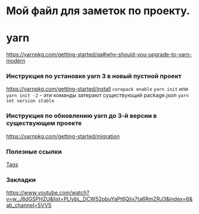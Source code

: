 # Мой файл для заметок по проекту.


# yarn
https://yarnpkg.com/getting-started/qa#why-should-you-upgrade-to-yarn-modern
### Инструкция по установке yarn 3 в новый пустной проект
https://yarnpkg.com/getting-started/install
`corepack enable`
`yarn init` или `yarn init -2` - эти команды затерают существующий package.json
`yarn set version stable`

### Инструкция по обновлению yarn до 3-й версии в существующем проекте
https://yarnpkg.com/getting-started/migration

### Полезные ссылки
[Tags](https://nx.dev/structure/monorepo-tags)

### Закладки
https://www.youtube.com/watch?v=w_J8dGSPHZU&list=PLlybL_DCW52pbuYaPt6Qiix7ta6RmZRJ3&index=6&ab_channel=SVVS
